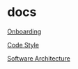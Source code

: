 # docs

[Onboarding](onboarding.md)

[Code Style](code-style.md)

[Software Architecture](software-architecture.md)
